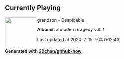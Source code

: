 ## Currently Playing

<img align="left" width="100" src="https://lh3.googleusercontent.com/7PKwfdn9TZLzCDJ1lZ7fDH7CKE2zGNDYPyn5wHOeKRQehqGIo7tNr99esmLBlVzrPGvUJIbLT06iBpT48Q">

grandson - Despicable

**Albums**: a modern tragedy vol. 1

Last updated at 2020. 7. 15. 오후 9:12:43

#### Generated with [20chan/github-now](https://github.com/20chan/github-now)


<!--
**20chan/20chan** is a ✨ _special_ ✨ repository because its `README.md` (this file) appears on your GitHub profile.

Here are some ideas to get you started:

- 🔭 I’m currently working on ...
- 🌱 I’m currently learning ...
- 👯 I’m looking to collaborate on ...
- 🤔 I’m looking for help with ...
- 💬 Ask me about ...
- 📫 How to reach me: ...
- 😄 Pronouns: ...
- ⚡ Fun fact: ...
-->
